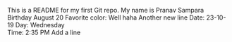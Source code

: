 This is a README for my first Git repo.
My name is Pranav Sampara
Birthday August 20
Favorite color: Well haha
Another new line
Date: 23-10-19
Day: Wednesday	
Time: 2:35 PM
Add a line
